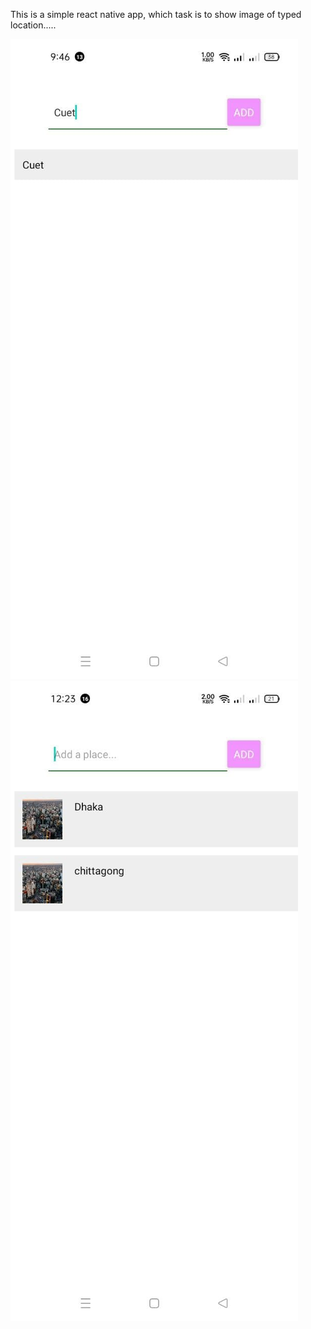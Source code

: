 <html>

<p>This is a simple react native app, which task is to show image of typed location.....</p>
<img src="./assets/dmeo.jpg">

<img src="./assets/demo.jpg">

</html>
